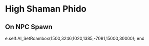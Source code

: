 # High Shaman Phido


## On NPC Spawn

e.self:AI_SetRoambox(1500,3246,1020,1385,-7081,15000,30000);
end